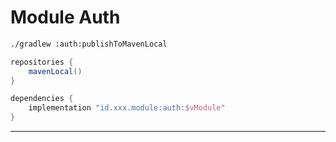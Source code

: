 # Module Auth

```bash
./gradlew :auth:publishToMavenLocal
```

```gradle
repositories {
    mavenLocal()
}

dependencies {
    implementation "id.xxx.module:auth:$vModule"
}
```
---
